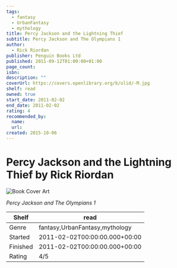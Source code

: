 ```yaml
---
tags:
  - fantasy
  - UrbanFantasy
  - mythology
title: Percy Jackson and the Lightning Thief
subtitle: Percy Jackson and The Olympians 1
author:
  - Rick Riordan
publisher: Penguin Books Ltd
published: 2011-09-12T01:00:00+01:00
page_count:
isbn:
description: ""
coverUrl: https://covers.openlibrary.org/b/olid/-M.jpg
shelf: read
owned: true
start_date: 2011-02-02
end_date: 2011-02-02
rating: 4
recommended_by:
  name:
  url:
created: 2015-10-06
---
```


# Percy Jackson and the Lightning Thief by Rick Riordan

![Book Cover Art](https://covers.openlibrary.org/b/olid/-M.jpg)

_Percy Jackson and The Olympians 1_

| Shelf | read |
| --- | --- |
| Genre | fantasy,UrbanFantasy,mythology |
| Started | 2011-02-02T00:00:00.000+00:00 |
| Finished | 2011-02-02T00:00:00.000+00:00 |
| Rating | 4/5 |
